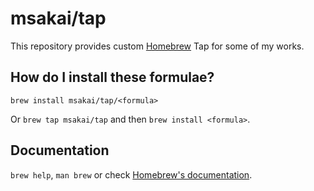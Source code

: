 # msakai/tap

This repository provides custom [Homebrew](https://brew.sh/) Tap for some of my works.

## How do I install these formulae?
`brew install msakai/tap/<formula>`

Or `brew tap msakai/tap` and then `brew install <formula>`.

## Documentation
`brew help`, `man brew` or check [Homebrew's documentation](https://docs.brew.sh).
